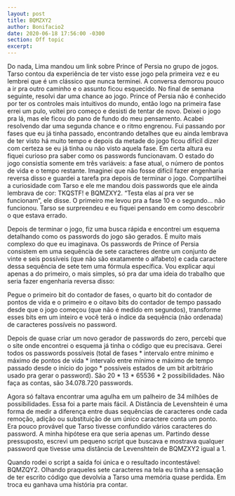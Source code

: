 ```yaml
---
layout: post
title: BQMZXY2
author: Bonifacio2
date: 2020-06-18 17:56:00 -0300
section: Off topic
excerpt: 
---
```


Do nada, Lima mandou um link sobre Prince of Persia no grupo de jogos. Tarso contou da experiência de ter visto esse jogo pela primeira vez e eu lembrei que é um clássico que nunca terminei. A conversa demorou pouco a ir pra outro caminho e o assunto ficou esquecido. No final de semana seguinte, resolvi dar uma chance ao jogo. Prince of Persia não é conhecido por ter os controles mais intuitivos do mundo, então logo na primeira fase errei um pulo, voltei pro começo e desisti de tentar de novo. Deixei o jogo pra lá, mas ele ficou do pano de fundo do meu pensamento. Acabei resolvendo dar uma segunda chance e o ritmo engrenou. Fui passando por fases que eu já tinha passado, encontrando detalhes que eu ainda lembrava de ter visto há muito tempo e depois da metade do jogo ficou difícil dizer com certeza se eu já tinha ou não visto aquela fase. Em certa altura eu fiquei curioso pra saber como os passwords funcionavam. O estado do jogo consistia somente em três variáveis: a fase atual, o número de pontos de vida e o tempo restante. Imaginei que não fosse difícil fazer engenharia reversa disso e guardei a tarefa pra depois de terminar o jogo. Compartilhei a curiosidade com Tarso e ele me mandou dois passwords que ele ainda lembrava de cor: TKQSTF! e BQMZXY2. “Testa elas aí pra ver se funcionam”, ele disse. O primeiro me levou pra a fase 10 e o segundo… não funcionou. Tarso se surpreendeu e eu fiquei pensando em como descobrir o que estava errado.

Depois de terminar o jogo, fiz uma busca rápida e encontrei um esquema detalhando como os passwords do jogo são gerados. É muito mais complexo do que eu imaginava. Os passwords de Prince of Persia consistem em uma sequência de sete caracteres dentre um conjunto de vinte e seis possíveis (que não são exatamente o alfabeto) e cada caractere dessa sequência de sete tem uma fórmula específica. Vou explicar aqui apenas a do primeiro, o mais simples, só pra dar uma ideia do trabalho que seria fazer engenharia reversa disso:

Pegue o primeiro bit do contador de fases, o quarto bit do contador de pontos de vida e o primeiro e o oitavo bits do contador de tempo passado desde que o jogo começou (que não é medido em segundos), transforme esses bits em um inteiro e você terá o índice da sequência (não ordenada) de caracteres possíveis no password.

Depois de quase criar um novo gerador de passwords do zero, percebi que o site onde encontrei o esquema já tinha o código que eu precisava. Gerei todos os passwords possíveis (total de fases * intervalo entre mínimo e máximo de pontos de vida * intervalo entre mínimo e máximo de tempo passado desde o início do jogo * possíveis estados de um bit arbitrário usado pra gerar o password). São 20 * 13 * 65536 * 2 possibilidades. Não faça as contas, são 34.078.720 passwords.

Agora só faltava encontrar uma agulha em um palheiro de 34 milhões de possibilidades. Essa foi a parte mais fácil. A Distância de Levenshtein é uma forma de medir a diferença entre duas sequências de caracteres onde cada remoção, adição ou substituição de um único caractere conta um ponto. Era pouco provável que Tarso tivesse confundido vários caracteres do password. A minha hipótese era que seria apenas um. Partindo desse pressuposto, escrevi um pequeno script que buscava e mostrava qualquer password que tivesse uma distância de Levenshtein de BQMZXY2 igual a 1.

Quando rodei o script a saída foi única e o resultado incontestável: BQMZQY2. Olhando praqueles sete caracteres na tela eu tinha a sensação de ter escrito código que devolvia a Tarso uma memória quase perdida. Em troca eu ganhava uma história pra contar.
